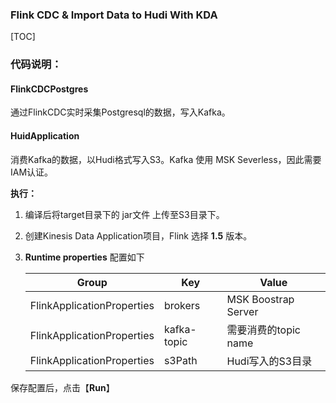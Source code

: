 ### Flink CDC & Import Data to Hudi With KDA

[TOC]

### 代码说明：

#### FlinkCDCPostgres

通过FlinkCDC实时采集Postgresql的数据，写入Kafka。



#### HuidApplication

消费Kafka的数据，以Hudi格式写入S3。Kafka 使用 MSK Severless，因此需要IAM认证。

**执行：**

1. 编译后将target目录下的 jar文件 上传至S3目录下。

2. 创建Kinesis Data Application项目，Flink 选择 **1.5** 版本。

3. **Runtime properties** 配置如下

   | Group                      | **Key**     | **Value**            |
   | -------------------------- | ----------- | -------------------- |
   | FlinkApplicationProperties | brokers     | MSK Boostrap Server  |
   | FlinkApplicationProperties | kafka-topic | 需要消费的topic name |
   | FlinkApplicationProperties | s3Path      | Hudi写入的S3目录     |

   

保存配置后，点击【**Run**】